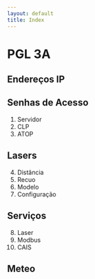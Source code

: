 ```yaml
---
layout: default
title: Index
---
```

<span class="3a">

# PGL 3A
## Endereços IP
## Senhas de Acesso
1. Servidor
2. CLP
3. ATOP
## Lasers
4. Distância
5. Recuo
6. Modelo
7. Configuração
## Serviços
8. Laser
9. Modbus
10. CAIS
## Meteo